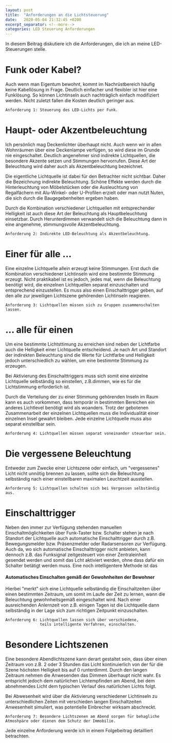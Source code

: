 ```yaml
---
layout: post
title:  "Anforderungen an die Lichtsteuerung"
date:   2020-05-04 21:32:45 +0200
excerpt_separator: <!--more-->
categories: LED Steuerung Anforderungen
---
```

In diesem Beitrag diskutiere ich die Anforderungen, die ich an meine LED-Steuerungen
stelle.<!--more-->

# Funk oder Kabel?
Auch wenn man Eigentum bewohnt, kommt im Nachrüstbereich häufig keine Kabellösung in Frage.
Deutlich einfacher und flexibler ist hier eine Funklösung. So können Lichtinseln auch nachträglich
einfach modifiziert werden. Nicht zuletzt fallen die Kosten deutlich geringer aus.

```
Anforderung 1: Steuerung des LED-Lichts per Funk.
```
# Haupt- oder Akzentbeleuchtung
Ich persönlich mag Deckenlichter überhaupt nicht. Auch wenn wir in allen Wohnräumen über eine Deckenlampe
verfügen, so wird diese im Grunde nie eingeschaltet.
Deutlich angenehmer sind indirekte Lichtquellen, die besondere Akzente setzen und Stimmungen hervorrufen.
Diese Art der Beleuchtung wird daher auch als Akzentbeleuchtung bezeichnet.

Die eigentliche Lichtquelle ist dabei für den Betrachter nicht sichtbar. Daher die Bezeichnung indirekte Beleuchtung.
Schöne Effekte werden durch die Hinterleuchtung von Möbelstücken oder die Ausleuchtung von
Regalfächern mit Alu-Winkel- oder U-Profilen erzielt oder man nutzt Nuten, die sich durch die Baugegebenheiten
ergeben haben.

Durch die Kombination verschiedener Lichtquellen mit entsprechender Helligkeit ist auch diese Art der Beleuchtung als Hauptbeleuchtung einsetzbar. Durch Herunterdimmen verwandelt sich die Beleuchtung dann in eine angenehme, stimmungsvolle
Akzentbeleuchtung.

```
Anforderung 2: Indirekte LED-Beleuchtung als Akzentbeleuchtung.
```

# Einer für alle ...
Eine einzelne Lichtquelle allein erzeugt keine Stimmungen. Erst duch die Kombination verschiedener Lichtinseln wird eine
bestimmte Stimmung erzeugt.
Nicht praktikabel ist es jedoch, jedes mal, wenn die Beleuchtung benötigt wird, die einzelnen Lichtquellen separat einzuschalten und entsprechend einzustellen.
Es muss also einen Einschalttrigger geben, auf den alle zur jeweiligen Lichtszene gehörenden Lichtinseln reagieren.

```
Anforderung 3: Lichtquellen müssen sich zu Gruppen zusammenschalten lassen.
```

# ... alle für einen
Um eine bestimmte Lichtsttimung zu erreichen sind neben der Lichtfarbe auch die Helligkeit einer Lichtquelle entscheidend.
Je nach Art und Standort der indirekten Beleuchtung sind die Werte für Lichtfarbe und Helligkeit jedoch unterschiedlich zu wählen, um eine bestimmte Stimmung zu erzeugen.

Bei Aktivierung des Einschalttriggers muss sich somit eine einzelne Lichtquelle selbständig so einstellen, z.B.dimmen,
wie es für die Lichtstimmung erforderlich ist.

Durch die Verteilung der zu einer Stimmung gehörenden Inseln im Raum kann es auch vorkommen, dass temporär in bestimmten Bereichen ein anderes Lichtlevel benötigt wird als woanders.
Trotz der gebotenen Zusammenarbeit der einzelnen Lichtquellen muss die Individualität einer einzelnen Insel gewahrt bleiben.
Jede einzelne Lichtquelle muss also separat einstellbar sein.

```
Anforderung 4: Lichtquellen müssen separat voneinander steuerbar sein.
```

# Die vergessene Beleuchtung
Entweder zum Zwecke einer Lichtszene oder einfach, um "vergessenes" Licht nicht unnötig brennen zu lassen, sollte sich die
Beleuchtung selbständig nach einer einstellbaren maximalen Leuchtzeit ausstellen.

```
Anforderung 5: Lichtquellen schalten sich bei Vergessen selbständig aus.
```

# Einschalttrigger
Neben den immer zur Verfügung stehenden manuellen Einschaltmöglichkeiten über Funk-Taster bzw. Schalter stehen je nach Standort der Lichtquelle auch automatische Einschalttrigger durch z.B. Bewegungsmelder bzw. Präsenzmelder oder Radarsensoren zur Verfügung.
Auch da, wo sich automatische Einschalttrigger nicht anbieten, kann dennoch z.B. das Funksignal zeitgesteuert von
einer Zentraleinheit gesendet werden und somit das Lcht aktiviert werden, ohne dass dafür ein Schalter betätigt werden muss.
Eine noch intelligentere Methode ist das

#### Automatisches Einschalten gemäß der Gewohnheiten der Bewohner
Hierbei "merkt" sich eine Lichtquelle selbständig die Einschaltzeiten über einen bestimmten Zeitraum, um somit im Laufe
der Zeit zu lernen, wann die Beleuchtung gewohnheitsgemäß eingeschaltet wird. Nach einer ausreichenden Anlernzeit von z.B.
einigen Tagen ist die Lichtquelle dann selbständig in der Lage sich zum richtigen Zeitpunkt einzuschalten.

```
Anforderung 6: Lichtquellen lassen sich über verschiedene,
               teils intelligente Verfahren, einschalten.
```

# Besondere Lichtszenen
Eine besondere Abendlichtszene kann derart gestaltet sein, dass über einen Zeitraum von z.B. 2 oder 3 Stunden das Licht
kontinuierlich von der für die Szene höchsten Helligkeit bis auf 0 runterdimmt. Durch den langen Zeitraum nehmen die
Anwesenden das Dimmen überhaupt nicht wahr. Es entspricht jedoch dem natürlichen Lichtempfinden am Abend, bei dem abnehmendes
Licht dem typischen Verlauf des natürlichen Lichts folgt.

Bei Abwesenheit wird über die Aktivierung verschiedener Lichtinseln zu unterschiedlichen Zeiten mit verschieden langen
Einschaltzeiten Anwesenheit simuliert, was potentielle Einbrecher wirksam abschreckt.

```
Anforderung 7: Besondere Lichtszenen am Abend sorgen für behagliche Atmoshpäre oder dienen dem Schutz der Immobilie.
```


Jede einzelne Anforderung werde ich in einem Folgebeitrag detailliert betrachten.
